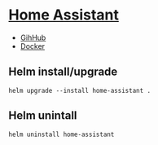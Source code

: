 # [Home Assistant](https://www.home-assistant.io)
- [GihHub](https://github.com/home-assistant/core)
- [Docker](https://hub.docker.com/r/homeassistant/home-assistant)

## Helm install/upgrade
`helm upgrade --install home-assistant .`

## Helm unintall
`helm uninstall home-assistant`

